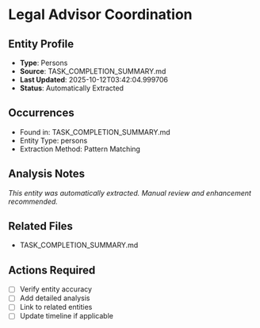 # Legal Advisor Coordination

## Entity Profile
- **Type**: Persons
- **Source**: TASK_COMPLETION_SUMMARY.md
- **Last Updated**: 2025-10-12T03:42:04.999706
- **Status**: Automatically Extracted

## Occurrences
- Found in: TASK_COMPLETION_SUMMARY.md
- Entity Type: persons
- Extraction Method: Pattern Matching

## Analysis Notes
*This entity was automatically extracted. Manual review and enhancement recommended.*

## Related Files
- TASK_COMPLETION_SUMMARY.md

## Actions Required
- [ ] Verify entity accuracy
- [ ] Add detailed analysis
- [ ] Link to related entities
- [ ] Update timeline if applicable
